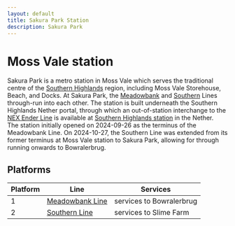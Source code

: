 ```yaml
---
layout: default
title: Sakura Park Station
description: Sakura Park
---
```


# Moss Vale station

Sakura Park is a metro station in Moss Vale which serves the traditional centre
of the [Southern Highlands](/areas/southern-highlands) region, including
Moss Vale Storehouse, Beach, and Docks. At Sakura Park, the [Meadowbank](/rail-lines/shr-meadowbank-line)
and [Southern](/rail-lines/shr-southern-line) Lines through-run into each other.
The station is built underneath the Southern Highlands Nether portal, through
which an out-of-station interchange to the [NEX Ender Line](/rail-lines/nex-ender-line)
is available at [Southern Highlands station](/rail-stations/southern-highlands)
in the Nether.
<br/>
The station initially opened on 2024-09-26 as the terminus of the Meadowbank Line.
On 2024-10-27, the Southern Line was extended from its former terminus at
Moss Vale station to Sakura Park, allowing for through running onwards to Bowralerbrug.

## Platforms

Platform | Line | Services
---|---|---
1 | [Meadowbank Line](/rail-lines/shr-meadowbank-line) | services to Bowralerbrug
2 | [Southern Line](/rail-lines/shr-southern-line) | services to Slime Farm
